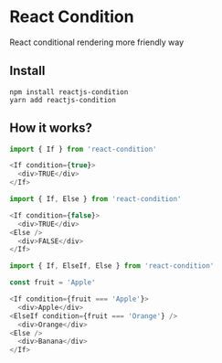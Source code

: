# React Condition

React conditional rendering more friendly way

## Install

```
npm install reactjs-condition
yarn add reactjs-condition
```

## How it works?

```javascript
import { If } from 'react-condition'

<If condition={true}>
  <div>TRUE</div>
</If>
```

```javascript
import { If, Else } from 'react-condition'

<If condition={false}>
  <div>TRUE</div>
<Else />
  <div>FALSE</div>
</If>
```

```javascript
import { If, ElseIf, Else } from 'react-condition'

const fruit = 'Apple'

<If condition={fruit === 'Apple'}>
  <div>Apple</div>
<ElseIf condition={fruit === 'Orange'} />
  <div>Orange</div>
<Else />
  <div>Banana</div>
</If>
```

